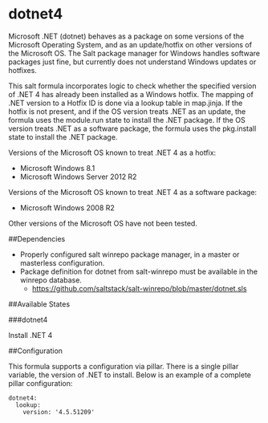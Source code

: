 # dotnet4
Microsoft .NET (dotnet) behaves as a package on some versions of the Microsoft 
Operating System, and as an update/hotfix on other versions of the Microsoft OS. 
The Salt package manager for Windows handles software packages just fine, but 
currently does not understand Windows updates or hotfixes.

This salt formula incorporates logic to check whether the specified version of 
.NET 4 has already been installed as a Windows hotfix. The mapping of .NET 
version to a Hotfix ID is done via a lookup table in map.jinja. If the hotfix 
is not present, and if the OS version treats .NET as an update, the formula 
uses the module.run state to install the .NET package. If the OS version treats 
.NET as a software package, the formula uses the pkg.install state to install 
the .NET package.

Versions of the Microsoft OS known to treat .NET 4 as a hotfix:
- Microsoft Windows 8.1
- Microsoft Windows Server 2012 R2

Versions of the Microsoft OS known to treat .NET 4 as a software package:
- Microsoft Windows 2008 R2

Other versions of the Microsoft OS have not been tested.

##Dependencies
  - Properly configured salt winrepo package manager, in a master or 
    masterless configuration.
  - Package definition for dotnet from salt-winrepo must be available in the 
    winrepo database.
    - https://github.com/saltstack/salt-winrepo/blob/master/dotnet.sls

##Available States

###dotnet4

Install .NET 4

##Configuration

This formula supports a configuration via pillar. There is a single pillar
variable, the version of .NET to install. Below is an example of a complete
pillar configuration:

    dotnet4:
      lookup:
        version: '4.5.51209'
